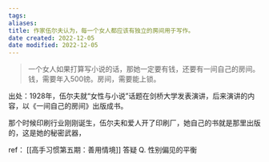 ```yaml
---
tags: 
aliases: 
title: 作家伍尔夫认为，每一个女人都应该有独立的房间用于写作。
date created: 2022-12-05
date modified: 2022-12-05
---
```


> 一个女人如果打算写小说的话，那她一定要有钱，还要有一间自己的房间。
> 钱，需要年入500镑。房间，需要能上锁。

出处：1928年，伍尔夫就“女性与小说”话题在剑桥大学发表演讲，后来演讲的内容，以《一间自己的房间》出版成书。

那个时候印刷行业刚刚诞生，伍尔夫和爱人开了印刷厂，她自己的书就是那里出版的，这是她的秘密武器，

ref：
[[高手习惯第五期：善用情境]] 答疑 Q. 性别偏见的平衡

